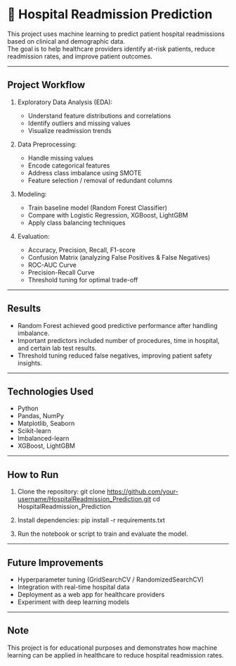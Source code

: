 🏥 Hospital Readmission Prediction
=================================

This project uses machine learning to predict patient hospital readmissions based on clinical and demographic data.  
The goal is to help healthcare providers identify at-risk patients, reduce readmission rates, and improve patient outcomes.  

--------------------------------
Project Workflow
--------------------------------
1. Exploratory Data Analysis (EDA):
   - Understand feature distributions and correlations
   - Identify outliers and missing values
   - Visualize readmission trends

2. Data Preprocessing:
   - Handle missing values
   - Encode categorical features
   - Address class imbalance using SMOTE
   - Feature selection / removal of redundant columns

3. Modeling:
   - Train baseline model (Random Forest Classifier)
   - Compare with Logistic Regression, XGBoost, LightGBM
   - Apply class balancing techniques

4. Evaluation:
   - Accuracy, Precision, Recall, F1-score
   - Confusion Matrix (analyzing False Positives & False Negatives)
   - ROC-AUC Curve
   - Precision-Recall Curve
   - Threshold tuning for optimal trade-off

--------------------------------
Results
--------------------------------
- Random Forest achieved good predictive performance after handling imbalance.
- Important predictors included number of procedures, time in hospital, and certain lab test results.
- Threshold tuning reduced false negatives, improving patient safety insights.

--------------------------------
Technologies Used
--------------------------------
- Python
- Pandas, NumPy
- Matplotlib, Seaborn
- Scikit-learn
- Imbalanced-learn
- XGBoost, LightGBM

--------------------------------
How to Run
--------------------------------
1. Clone the repository:
   git clone https://github.com/your-username/HospitalReadmission_Prediction.git
   cd HospitalReadmission_Prediction

2. Install dependencies:
   pip install -r requirements.txt

3. Run the notebook or script to train and evaluate the model.

--------------------------------
Future Improvements
--------------------------------
- Hyperparameter tuning (GridSearchCV / RandomizedSearchCV)
- Integration with real-time hospital data
- Deployment as a web app for healthcare providers
- Experiment with deep learning models

--------------------------------
Note
--------------------------------
This project is for educational purposes and demonstrates how machine learning can be applied in healthcare to reduce hospital readmission rates.
